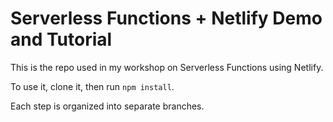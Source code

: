 # Serverless Functions + Netlify Demo and Tutorial

This is the repo used in my workshop on Serverless Functions using Netlify.

To use it, clone it, then run `npm install`.

Each step is organized into separate branches.
